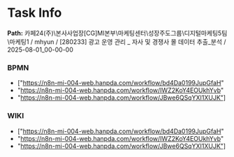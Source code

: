 # Task Info

**Path:** 카페24(주)\본사사업장\[CG]MI본부\마케팅센터\성장주도그룹\디지털마케팅5팀\마케팅1 / mhyun / [280233] 광고 운영 관리 _ 자사 및 경쟁사 몰 데이터 추출_분석 / 2025-08-01_00-00-00

### BPMN
- ["https://n8n-mi-004-web.hanpda.com/workflow/bd4Da0199JupGfaH"
- "https://n8n-mi-004-web.hanpda.com/workflow/IWZ2KoY4EOUkhYvb"
- "https://n8n-mi-004-web.hanpda.com/workflow/JBwe6QSqYXI1XUJK"]

### WIKI
- ["https://n8n-mi-004-web.hanpda.com/workflow/bd4Da0199JupGfaH"
- "https://n8n-mi-004-web.hanpda.com/workflow/IWZ2KoY4EOUkhYvb"
- "https://n8n-mi-004-web.hanpda.com/workflow/JBwe6QSqYXI1XUJK"]

